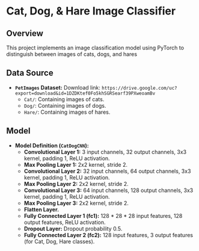 # Cat, Dog, & Hare Image Classifier

## Overview

This project implements an image classification model using PyTorch to distinguish between images of cats, dogs, and hares

## Data Source

* **`PetImages` Dataset:** Download link: `https://drive.google.com/uc?export=download&id=1DZDKtef0Fo5khSGRSearf39PXweoamBv`
    * `Cat/`: Containing images of cats.
    * `Dog/`: Containing images of dogs.
    * `Hare/`: Containing images of hares.
 

## Model
    
* **Model Definition (`CatDogCNN`):**
    * **Convolutional Layer 1:** 3 input channels, 32 output channels, 3x3 kernel, padding 1, ReLU activation.
    * **Max Pooling Layer 1:** 2x2 kernel, stride 2.
    * **Convolutional Layer 2:** 32 input channels, 64 output channels, 3x3 kernel, padding 1, ReLU activation.
    * **Max Pooling Layer 2:** 2x2 kernel, stride 2.
    * **Convolutional Layer 3:** 64 input channels, 128 output channels, 3x3 kernel, padding 1, ReLU activation.
    * **Max Pooling Layer 3:** 2x2 kernel, stride 2.
    * **Flatten Layer.**
    * **Fully Connected Layer 1 (fc1):** 128 \* 28 \* 28 input features, 128 output features, ReLU activation.
    * **Dropout Layer:** Dropout probability 0.5.
    * **Fully Connected Layer 2 (fc2):** 128 input features, 3 output features (for Cat, Dog, Hare classes).
